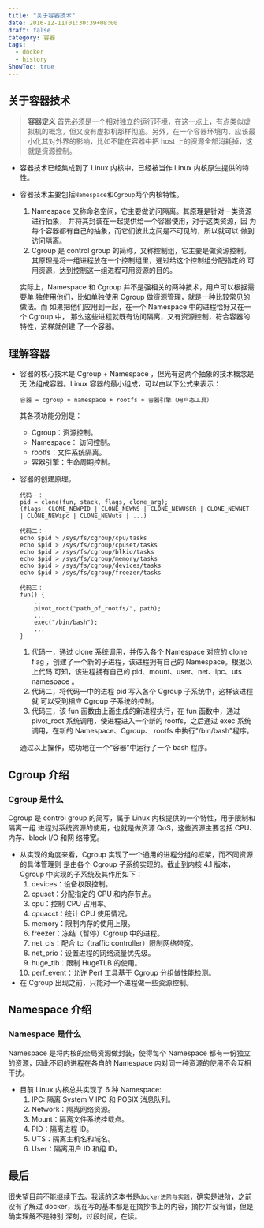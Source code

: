 ```yaml
---
title: "关于容器技术"
date: 2016-12-11T01:30:39+08:00
draft: false
category: 容器
tags:
  - docker
  - history
ShowToc: true
---
```


## 关于容器技术

> **容器定义**
> 首先必须是一个相对独立的运行环境，在这一点上，有点类似虚拟机的概念，但又没有虚拟机那样彻底。另外，在一个容器环境内，应该最小化其对外界的影响，比如不能在容器中把 host 上的资源全部消耗掉，这就是资源控制。

<!-- more -->

- 容器技术已经集成到了 Linux 内核中，已经被当作 Linux 内核原生提供的特性。
- 容器技术主要包括`Namespace`和`Cgroup`两个内核特性。

  1. Namespace 又称命名空间，它主要做访问隔离。其原理是针对一类资源进行抽象， 并将其封装在一起提供给一个容器使用，对于这类资源，因 为每个容器都有自己的抽象，而它们彼此之间是不可见的，所以就可以 做到访问隔离。
  2. Cgroup 是 control group 的简称，又称控制组，它主要是做资源控制。 其原理是将一组进程放在一个控制组里，通过给这个控制组分配指定的 可用资源，达到控制这一组进程可用资源的目的。

  实际上，Namespace 和 Cgroup 并不是强相关的两种技术，用户可以根据需要单 独使用他们，比如单独使用 Cgroup 做资源管理，就是一种比较常见的做法。而 如果把他们应用到一起，在一个 Namespace 中的进程恰好又在一个 Cgroup 中， 那么这些进程就既有访问隔离，又有资源控制，符合容器的特性，这样就创建 了一个容器。

## 理解容器

- 容器的核心技术是 Cgroup + Namespace ，但光有这两个抽象的技术概念是无 法组成容器。Linux 容器的最小组成，可以由以下公式来表示：

  ```
  容器 = cgroup + namespace + rootfs + 容器引擎（用户态工具）
  ```

  其各项功能分别是：

  - Cgroup：资源控制。
  - Namespace： 访问控制。
  - rootfs：文件系统隔离。
  - 容器引擎：生命周期控制。

- 容器的创建原理。

  ```
  代码一：
  pid = clone(fun, stack, flags, clone_arg);
  (flags: CLONE_NEWPID | CLONE_NEWNS | CLONE_NEWUSER | CLONE_NEWNET
  | CLONE_NEWipc | CLONE_NEWuts | ...)

  代码二：
  echo $pid > /sys/fs/cgroup/cpu/tasks
  echo $pid > /sys/fs/cgroup/cpuset/tasks
  echo $pid > /sys/fs/cgroup/blkio/tasks
  echo $pid > /sys/fs/cgroup/memory/tasks
  echo $pid > /sys/fs/cgroup/devices/tasks
  echo $pid > /sys/fs/cgroup/freezer/tasks

  代码三：
  fun() {
      ...
      pivot_root("path_of_rootfs/", path);
      ...
      exec("/bin/bash");
      ...
  }
  ```

  1. 代码一，通过 clone 系统调用，并传入各个 Namespace 对应的 clone flag ，创建了一个新的子进程，该进程拥有自己的 Namespace。根据以上代码 可知，该进程拥有自己的 pid、mount、user、net、ipc、uts namespace 。
  2. 代码二，将代码一中的进程 pid 写入各个 Cgroup 子系统中，这样该进程就 可以受到相应 Cgroup 子系统的控制。
  3. 代码三，该 fun 函数由上面生成的新进程执行，在 fun 函数中，通过 pivot_root 系统调用，使进程进入一个新的 rootfs，之后通过 exec 系统 调用，在新的 Namespace、Cgroup、 rootfs 中执行"/bin/bash"程序。

  通过以上操作，成功地在一个“容器”中运行了一个 bash 程序。

## Cgroup 介绍

### Cgroup 是什么

Cgroup 是 control group 的简写，属于 Linux 内核提供的一个特性，用于限制和隔离一组 进程对系统资源的使用，也就是做资源 QoS，这些资源主要包括 CPU、内存、block I/O 和网 络带宽。

- 从实现的角度来看，Cgroup 实现了一个通用的进程分组的框架，而不同资源的具体管理则 是由各个 Cgroup 子系统实现的。截止到内核 4.1 版本，Cgroup 中实现的子系统及其作用如下：
  1. devices：设备权限控制。
  2. cpuset：分配指定的 CPU 和内存节点。
  3. cpu：控制 CPU 占用率。
  4. cpuacct：统计 CPU 使用情况。
  5. memory：限制内存的使用上限。
  6. freezer：冻结（暂停）Cgroup 中的进程。
  7. net_cls：配合 tc（traffic controller）限制网络带宽。
  8. net_prio：设置进程的网络流量优先级。
  9. huge_tlb：限制 HugeTLB 的使用。
  10. perf_event：允许 Perf 工具基于 Cgroup 分组做性能检测。
- 在 Cgroup 出现之前，只能对一个进程做一些资源控制。

## Namespace 介绍

### Namespace 是什么

Namespace 是将内核的全局资源做封装，使得每个 Namespace 都有一份独立的资源，因此不同的进程在各自的 Namespace 内对同一种资源的使用不会互相干扰。

- 目前 Linux 内核总共实现了 6 种 Namespace:
  1. IPC: 隔离 System V IPC 和 POSIX 消息队列。
  2. Network：隔离网络资源。
  3. Mount：隔离文件系统挂载点。
  4. PID：隔离进程 ID。
  5. UTS：隔离主机名和域名。
  6. User：隔离用户 ID 和组 ID。

## 最后

很失望目前不能继续下去。我读的这本书是`docker进阶与实践`，确实是进阶，之前没有了解过 docker，现在写的基本都是在摘抄书上的内容，摘抄并没有错，但是确实理解不是特别 深刻，过段时间，在读。
